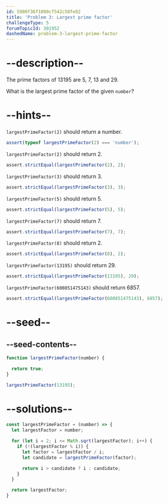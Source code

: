 ```yaml
---
id: 5900f36f1000cf542c50fe82
title: 'Problem 3: Largest prime factor'
challengeType: 5
forumTopicId: 301952
dashedName: problem-3-largest-prime-factor
---
```


# --description--

The prime factors of 13195 are 5, 7, 13 and 29.

What is the largest prime factor of the given `number`?

# --hints--

`largestPrimeFactor(2)` should return a number.

```js
assert(typeof largestPrimeFactor(2) === 'number');
```

`largestPrimeFactor(2)` should return 2.

```js
assert.strictEqual(largestPrimeFactor(2), 2);
```

`largestPrimeFactor(3)` should return 3.

```js
assert.strictEqual(largestPrimeFactor(3), 3);
```

`largestPrimeFactor(5)` should return 5.

```js
assert.strictEqual(largestPrimeFactor(5), 5);
```

`largestPrimeFactor(7)` should return 7.

```js
assert.strictEqual(largestPrimeFactor(7), 7);
```

`largestPrimeFactor(8)` should return 2.

```js
assert.strictEqual(largestPrimeFactor(8), 2);
```

`largestPrimeFactor(13195)` should return 29.

```js
assert.strictEqual(largestPrimeFactor(13195), 29);
```

`largestPrimeFactor(600851475143)` should return 6857.

```js
assert.strictEqual(largestPrimeFactor(600851475143), 6857);
```

# --seed--

## --seed-contents--

```js
function largestPrimeFactor(number) {

  return true;
}

largestPrimeFactor(13195);
```

# --solutions--

```js
const largestPrimeFactor = (number) => {
  let largestFactor = number;

  for (let i = 2; i <= Math.sqrt(largestFactor); i++) {
    if (!(largestFactor % i)) {
      let factor = largestFactor / i;
      let candidate = largestPrimeFactor(factor);

      return i > candidate ? i : candidate;
    }
  }

  return largestFactor;
}
```
